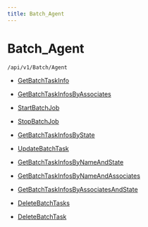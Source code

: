 ```yaml
---
title: Batch_Agent
---
```


# Batch_Agent

```http
/api/v1/Batch/Agent
```




* [GetBatchTaskInfo](v1BatchAgent_GetBatchTaskInfo.md)

* [GetBatchTaskInfosByAssociates](v1BatchAgent_GetBatchTaskInfosByAssociates.md)

* [StartBatchJob](v1BatchAgent_StartBatchJob.md)

* [StopBatchJob](v1BatchAgent_StopBatchJob.md)

* [GetBatchTaskInfosByState](v1BatchAgent_GetBatchTaskInfosByState.md)

* [UpdateBatchTask](v1BatchAgent_UpdateBatchTask.md)

* [GetBatchTaskInfosByNameAndState](v1BatchAgent_GetBatchTaskInfosByNameAndState.md)

* [GetBatchTaskInfosByNameAndAssociates](v1BatchAgent_GetBatchTaskInfosByNameAndAssociates.md)

* [GetBatchTaskInfosByAssociatesAndState](v1BatchAgent_GetBatchTaskInfosByAssociatesAndState.md)

* [DeleteBatchTasks](v1BatchAgent_DeleteBatchTasks.md)

* [DeleteBatchTask](v1BatchAgent_DeleteBatchTask.md)